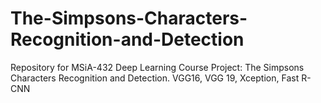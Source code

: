 # The-Simpsons-Characters-Recognition-and-Detection
Repository for MSiA-432 Deep Learning Course Project: The Simpsons Characters Recognition and Detection. 
VGG16, VGG 19, Xception, Fast R-CNN 
